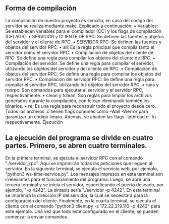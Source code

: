 ## Forma de compilación

La compilación de nuestro proyecto es sencilla, en caso del código del servidor se realiza mediante make. Explicado a continuación:
•	Variables: Se establecen variables para el compilador (CC) y los flags de compilación (CFLAGS).
•	SERVIDOR y CLIENTE DE RPC: Se definen las fuentes y objetos del servidor y el cliente de RPC.
•	SERVIDOR RPC: Se definen las fuentes y objetos del servidor RPC.
•	all: Es la regla principal que compila tanto el servidor como el servidor RPC.
•	Compilación de objetos del cliente de RPC: Se define una regla para compilar los objetos del cliente de RPC.
•	Compilación del servidor: Se define una regla para compilar el servidor, utilizando los objetos del servidor y del cliente de RPC.
•	Compilación de objetos del servidor RPC: Se define una regla para compilar los objetos del servidor RPC.
•	Compilación del servidor RPC: Se define una regla para compilar el servidor RPC, utilizando los objetos del servidor RPC.
•	runs y runrpc: Son comandos para ejecutar el servidor y el servidor RPC, respectivamente.
•	clean y fclean: Son reglas para limpiar los archivos generados durante la compilación, con fclean eliminando también los binarios.
•	re: Es una regla para reconstruir todo el proyecto desde cero.
Todos los archivos .c tienen flags comunes como -Wall -Werror para garantizar un código limpio. Además, se añaden las flags -lpthread o -lrt respectivamente.
Ejecución


## La ejecución del programa se divide en cuatro partes. Primero, se abren cuatro terminales. 

En la primera terminal, se ejecuta el servidor RPC con el comando "./servidor_rpc". Aquí se imprimirán todas las peticiones que lleguen al servidor.
En la siguiente terminal, se ejecuta el servicio web, por ejemplo, "python3 ws-time-service.py". Los mensajes impresos en esta terminal son irrelevantes para el funcionamiento del programa.
Luego, se abre una tercera terminal y se inicia el servidor, especificando el puerto deseado, por ejemplo, "-p 4242". La sintaxis sería "./servidor -p 4242". En esta terminal se imprimirá la dirección IP del servidor, la cual se necesitará para la configuración del cliente.
Finalmente, en la cuarta terminal, se ejecuta el cliente con el comando "python3 client.py -s 172.22.219.110 -p 4242" para este ejemplo. Una vez que todo esté configurado en el cliente, se pueden comenzar a enviar comandos.

